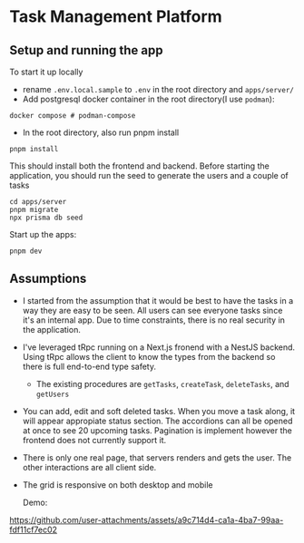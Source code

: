 # Task Management Platform
## Setup and running the app
To start it up locally
- rename `.env.local.sample` to `.env` in the root directory and `apps/server/`
- Add postgresql docker container in the root directory(I use `podman`):
```
docker compose # podman-compose
```

- In the root directory, also run pnpm install
```
pnpm install
```

This should install both the frontend and backend.
Before starting the application, you should run the seed to generate the users and a couple of tasks
```
cd apps/server
pnpm migrate
npx prisma db seed
```

Start up the apps:
```
pnpm dev
```


## Assumptions
- I started from the assumption that it would be best to have the tasks in a way they are easy to be seen. All users can see everyone tasks since it's an internal app. Due to time constraints, there is no real security in the application.

- I've leveraged tRpc running on a Next.js fronend with a NestJS backend. Using tRpc allows the client to know the types from the backend so there is full end-to-end type safety.
  - The existing procedures are `getTasks`, `createTask`, `deleteTasks`, and `getUsers`

- You can add, edit and soft deleted tasks. When you move a task along, it will appear appropiate status section. The accordions can all be opened at once to see 20 upcoming tasks. Pagination is implement however the frontend does not currently support it.

- There is only one real page, that servers renders and gets the user. The other interactions are all client side.

- The grid is responsive on both desktop and mobile

  Demo:

https://github.com/user-attachments/assets/a9c714d4-ca1a-4ba7-99aa-fdf11cf7ec02

